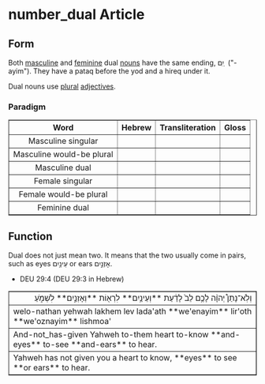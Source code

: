 # number_dual Article
## Form
Both [masculine](https://git.door43.org/Door43/en-uhg/src/master/content/gender_masculine/02.md) and [feminine](https://git.door43.org/Door43/en-uhg/src/master/content/gender_feminine/02.md) dual [nouns](https://git.door43.org/Door43/en-uhg/src/master/content/noun/02.md) have the same ending,  יִִם ַ  ("-ayim"). They have a pataq before the yod and a hireq under it. 

Dual nouns use [plural](https://git.door43.org/Door43/en-uhg/src/master/content/number_plural/02.md) [adjectives](https://git.door43.org/Door43/en-uhg/src/master/content/adjective/02.md).

### Paradigm

<table border="1" class="docutils">
<tr class="row-odd"><th>Word</th><th>Hebrew</th><th>Transliteration</th><th>Gloss</th>
</tr>
<tr class="row-even" align="center"><td>Masculine singular</td><td></td><td></td><td></td>
</tr>
<tr class="row-even" align="center"><td>Masculine would-be plural</td><td></td><td></td><td></td>
</tr>
<tr class="row-even" align="center"><td>Masculine dual</td><td></td><td></td><td></td>
</tr>
<tr class="row-even" align="center"><td>Female singular</td><td></td><td></td><td></td>
</tr>
<tr class="row-even" align="center"><td>Female would-be plural</td><td></td><td></td><td></td>
</tr>
<tr class="row-even" align="center"><td>Feminine dual</td><td></td><td></td><td></td>
</tr>
</tbody>
</table>

## Function
Dual does not just mean two. It means that the two usually come in pairs, such as eyes עֵינַ֥יִם or ears אָזְנַ֣יִם. 

* DEU 29:4 (DEU 29:3 in Hebrew)
<table border="1" class="docutils">
<colgroup>
<col width="100%" />
</colgroup>
<tbody valign="top">
<tr class="row-odd" align="right"><td>וְלֹֽא־נָתַן֩ יְהוָ֨ה לָכֶ֥ם לֵב֙ לָדַ֔עַת **וְעֵינַ֥יִם** לִרְא֖וֹת **וְאָזְנַ֣יִם** לִשְׁמֹ֑עַ</td>
</tr>
<tr class="row-even"><td>welo-nathan yehwah lakhem lev lada'ath **we'enayim** lir'oth **we'oznayim** lishmoa'</td>
</tr>
<tr class="row-odd"><td>And-not_has-given Yahweh to-them heart to-know **and-eyes** to-see **and-ears** to hear.</td>
</tr>
<tr class="row-even"><td>Yahweh has not given you a heart to know, **eyes** to see **or ears** to hear.</td>
</tr>
</tbody>
</table>

